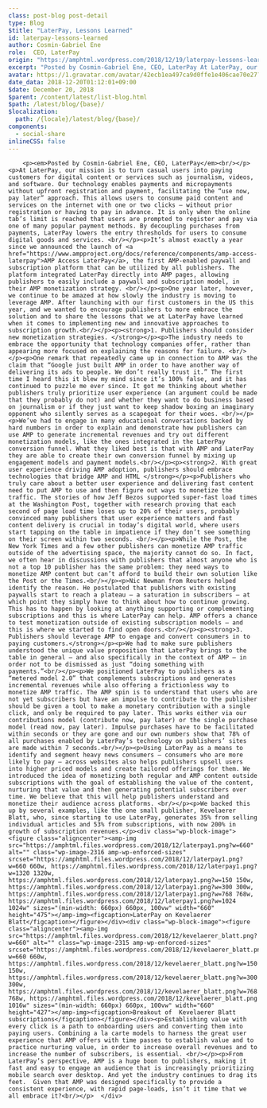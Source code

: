 ```yaml
---
class: post-blog post-detail
type: Blog
$title: "LaterPay, Lessons Learned"
id: laterpay-lessons-learned
author: Cosmin-Gabriel Ene
role:  CEO, LaterPay
origin: "https://amphtml.wordpress.com/2018/12/19/laterpay-lessons-learned/amp/"
excerpt: "Posted by Cosmin-Gabriel Ene, CEO, LaterPay At LaterPay, our mission is to turn casual users into paying customers for digital content or services such as journalism, videos, and software. Our technology enables payments and micropayments without upfront registration and payment, facilitating the “use now, pay later” approach. This allows users to consume paid content and [&#8230;]"
avatar: https://1.gravatar.com/avatar/42ecb1ea497ca9d0ffe1e406cae70e27?s=96&d=identicon&r=G
date_data: 2018-12-20T01:12:01+09:00
$date: December 20, 2018
$parent: /content/latest/list-blog.html
$path: /latest/blog/{base}/
$localization:
  path: /{locale}/latest/blog/{base}/
components:
  - social-share
inlineCSS: false
---
```


<div class="amp-wp-article-content">

		<p><em>Posted by Cosmin-Gabriel Ene, CEO, LaterPay</em><br/></p><p>At LaterPay, our mission is to turn casual users into paying customers for digital content or services such as journalism, videos, and software. Our technology enables payments and micropayments without upfront registration and payment, facilitating the “use now, pay later” approach. This allows users to consume paid content and services on the internet with one or two clicks — without prior registration or having to pay in advance. It is only when the online tab’s limit is reached that users are prompted to register and pay via one of many popular payment methods. By decoupling purchases from payments, LaterPay lowers the entry thresholds for users to consume digital goods and services. <br/></p><p>It’s almost exactly a year since we announced the launch of <a href="https://www.ampproject.org/docs/reference/components/amp-access-laterpay">AMP Access LaterPay</a>, the first AMP-enabled paywall and subscription platform that can be utilized by all publishers. The platform integrated LaterPay directly into AMP pages, allowing publishers to easily include a paywall and subscription model, in their AMP monetization strategy. <br/></p><p>One year later, however, we continue to be amazed at how slowly the industry is moving to leverage AMP. After launching with our first customers in the US this year, and we wanted to encourage publishers to more embrace the solution and to share the lessons that we at LaterPay have learned when it comes to implementing new and innovative approaches to subscription growth.<br/></p><p><strong>1. Publishers should consider new monetization strategies. </strong></p><p>The industry needs to embrace the opportunity that technology companies offer, rather than appearing more focused on explaining the reasons for failure. <br/></p><p>One remark that repeatedly came up in connection to AMP was the claim that “Google just built AMP in order to have another way of delivering its ads to people. We don’t really trust it.” The first time I heard this it blew my mind since it’s 100% false, and it has continued to puzzle me ever since. It got me thinking about whether publishers truly prioritize user experience (an argument could be made that they probably do not) and whether they want to do business based on journalism or if they just want to keep shadow boxing an imaginary opponent who silently serves as a scapegoat for their woes. <br/></p><p>We’ve had to engage in many educational conversations backed by hard numbers in order to explain and demonstrate how publishers can use AMP to generate incremental revenues and try out different monetization models, like the ones integrated in the LaterPay conversion funnel. What they liked best is that with AMP and LaterPay they are able to create their own conversion funnel by mixing up engagement models and payment models.<br/></p><p><strong>2. With great user experience driving AMP adoption, publishers should embrace technologies that bridge AMP and HTML </strong></p><p>Publishers who truly care about a better user experience and delivering fast content need to put AMP to use and then figure out ways to monetize the traffic. The stories of how Jeff Bezos supported super-fast load times at the Washington Post, together with research proving that each second of page load time loses up to 20% of their users, probably convinced many publishers that user experience matters and fast content delivery is crucial in today’s digital world, where users start tapping on the table in impatience if they don’t see something on their screen within two seconds. <br/></p><p>While the Post, the New York Times and a few other publishers can monetize AMP traffic outside of the advertising space, the majority cannot do so. In fact, we often hear in discussions with publishers that almost anyone who is not a top 10 publisher has the same problem: they need ways to monetize AMP content but can’t afford to build their own solution like the Post or the Times.<br/></p><p>Nic Newman from Reuters helped identify the reason. He postulated that publishers with existing paywalls start to reach a plateau – a saturation in subscribers – at which point they simply have to think about how to continue growing. This has to happen by looking at anything supporting or complementing subscriptions and this is where LaterPay can help. AMP offers a chance to test monetization outside of existing subscription models – and this is where we started to find open doors.<br/></p><p><strong>3. Publishers should leverage AMP to engage and convert consumers in to paying customers.</strong></p><p>We had to make sure publishers understood the unique value proposition that LaterPay brings to the table in general – and also specifically in the context of AMP – in order not to be dismissed as just “doing something with payments.”<br/></p><p>We positioned LaterPay to publishers as a “metered model 2.0” that complements subscriptions and generates incremental revenues while also offering a frictionless way to monetize AMP traffic. The AMP spin is to understand that users who are not yet subscribers but have an impulse to contribute to the publisher should be given a tool to make a monetary contribution with a single click, and only be required to pay later. This works either via our contributions model (contribute now, pay later) or the single purchase model (read now, pay later). Impulse purchases have to be facilitated within seconds or they are gone and our own numbers show that 78% of all purchases enabled by LaterPay’s technology on publishers’ sites are made within 7 seconds.<br/></p><p>Using LaterPay as a means to identify and segment heavy news consumers – consumers who are more likely to pay – across websites also helps publishers upsell users into higher priced models and create tailored offerings for them. We introduced the idea of monetizing both regular and AMP content outside subscriptions with the goal of establishing the value of the content, nurturing that value and then generating potential subscribers over time. We believe that this will help publishers understand and monetize their audience across platforms. <br/></p><p>We backed this up by several examples, like the one small publisher, Kevelaerer Blatt, who, since starting to use LaterPay, generates 35% from selling individual articles and 53% from subscriptions, with now 200% in growth of subscription revenues.</p><div class="wp-block-image"><figure class="aligncenter"><amp-img src="https://amphtml.files.wordpress.com/2018/12/laterpay1.png?w=660" alt="" class="wp-image-2316 amp-wp-enforced-sizes" srcset="https://amphtml.files.wordpress.com/2018/12/laterpay1.png?w=660 660w, https://amphtml.files.wordpress.com/2018/12/laterpay1.png?w=1320 1320w, https://amphtml.files.wordpress.com/2018/12/laterpay1.png?w=150 150w, https://amphtml.files.wordpress.com/2018/12/laterpay1.png?w=300 300w, https://amphtml.files.wordpress.com/2018/12/laterpay1.png?w=768 768w, https://amphtml.files.wordpress.com/2018/12/laterpay1.png?w=1024 1024w" sizes="(min-width: 660px) 660px, 100vw" width="660" height="475"></amp-img><figcaption>LaterPay on Kevelaerer Blatt</figcaption></figure></div><div class="wp-block-image"><figure class="aligncenter"><amp-img src="https://amphtml.files.wordpress.com/2018/12/kevelaerer_blatt.png?w=660" alt="" class="wp-image-2315 amp-wp-enforced-sizes" srcset="https://amphtml.files.wordpress.com/2018/12/kevelaerer_blatt.png?w=660 660w, https://amphtml.files.wordpress.com/2018/12/kevelaerer_blatt.png?w=150 150w, https://amphtml.files.wordpress.com/2018/12/kevelaerer_blatt.png?w=300 300w, https://amphtml.files.wordpress.com/2018/12/kevelaerer_blatt.png?w=768 768w, https://amphtml.files.wordpress.com/2018/12/kevelaerer_blatt.png 1016w" sizes="(min-width: 660px) 660px, 100vw" width="660" height="427"></amp-img><figcaption>Breakout of  Kevelaerer Blatt subscriptions</figcaption></figure></div><p>Establishing value with every click is a path to onboarding users and converting them into paying users. Combining a la carte models to harness the great user experience that AMP offers with time passes to establish value and to practice nurturing value, in order to increase overall revenues and to increase the number of subscribers, is essential. <br/></p><p>From LaterPay’s perspective, AMP is a huge boon to publishers, making it fast and easy to engage an audience that is increasingly prioritizing mobile search over desktop. And yet the industry continues to drag its feet.  Given that AMP was designed specifically to provide a consistent experience, with rapid page-loads, isn’t it time that we all embrace it?<br/></p>	</div>

	

</div>

